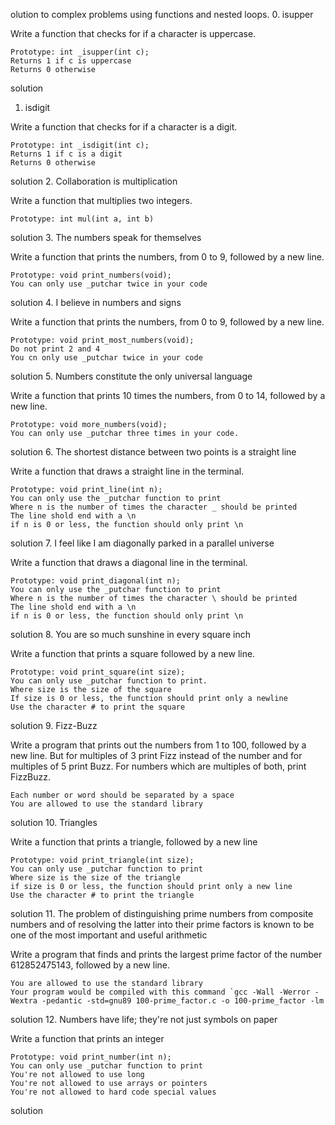 olution to complex problems using functions and nested loops.
0. isupper

Write a function that checks for if a character is uppercase.

    Prototype: int _isupper(int c);
    Returns 1 if c is uppercase
    Returns 0 otherwise

solution
1. isdigit

Write a function that checks for if a character is a digit.

    Prototype: int _isdigit(int c);
    Returns 1 if c is a digit
    Returns 0 otherwise

solution
2. Collaboration is multiplication

Write a function that multiplies two integers.

    Prototype: int mul(int a, int b)

solution
3. The numbers speak for themselves

Write a function that prints the numbers, from 0 to 9, followed by a new line.

    Prototype: void print_numbers(void);
    You can only use _putchar twice in your code

solution
4. I believe in numbers and signs

Write a function that prints the numbers, from 0 to 9, followed by a new line.

    Prototype: void print_most_numbers(void);
    Do not print 2 and 4
    You cn only use _putchar twice in your code

solution
5. Numbers constitute the only universal language

Write a function that prints 10 times the numbers, from 0 to 14, followed by a new line.

    Prototype: void more_numbers(void);
    You can only use _putchar three times in your code.

solution
6. The shortest distance between two points is a straight line

Write a function that draws a straight line in the terminal.

    Prototype: void print_line(int n);
    You can only use the _putchar function to print
    Where n is the number of times the character _ should be printed
    The line shold end with a \n
    if n is 0 or less, the function should only print \n

solution
7. I feel like I am diagonally parked in a parallel universe

Write a function that draws a diagonal line in the terminal.

    Prototype: void print_diagonal(int n);
    You can only use the _putchar function to print
    Where n is the number of times the character \ should be printed
    The line shold end with a \n
    if n is 0 or less, the function should only print \n

solution
8. You are so much sunshine in every square inch

Write a function that prints a square followed by a new line.

    Prototype: void print_square(int size);
    You can only use _putchar function to print.
    Where size is the size of the square
    If size is 0 or less, the function should print only a newline
    Use the character # to print the square

solution
9. Fizz-Buzz

Write a program that prints out the numbers from 1 to 100, followed by a new line. But for multiples of 3 print Fizz instead of the number and for multiples of 5 print Buzz. For numbers which are multiples of both, print FizzBuzz.

    Each number or word should be separated by a space
    You are allowed to use the standard library

solution
10. Triangles

Write a function that prints a triangle, followed by a new line

    Prototype: void print_triangle(int size);
    You can only use _putchar function to print
    Where size is the size of the triangle
    if size is 0 or less, the function should print only a new line
    Use the character # to print the triangle

solution
11. The problem of distinguishing prime numbers from composite numbers and of resolving the latter into their prime factors is known to be one of the most important and useful arithmetic

Write a program that finds and prints the largest prime factor of the number 612852475143, followed by a new line.

    You are allowed to use the standard library
    Your program would be compiled with this command `gcc -Wall -Werror -Wextra -pedantic -std=gnu89 100-prime_factor.c -o 100-prime_factor -lm

solution
12. Numbers have life; they're not just symbols on paper

Write a function that prints an integer

    Prototype: void print_number(int n);
    You can only use _putchar function to print
    You're not allowed to use long
    You're not allowed to use arrays or pointers
    You're not allowed to hard code special values

solution

